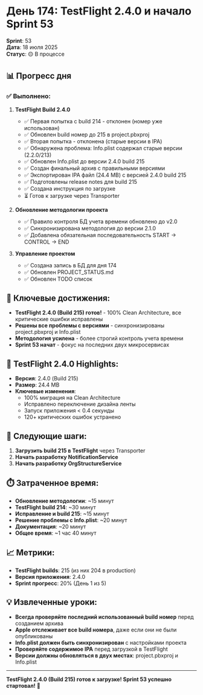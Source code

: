 # День 174: TestFlight 2.4.0 и начало Sprint 53

**Sprint**: 53  
**Дата**: 18 июля 2025  
**Статус**: 🟡 В процессе  

## 📊 Прогресс дня

### ✅ Выполнено:

1. **TestFlight Build 2.4.0**
   - ✅ Первая попытка с build 214 - отклонен (номер уже использован)
   - ✅ Обновлен build номер до 215 в project.pbxproj
   - ✅ Вторая попытка - отклонена (старые версии в IPA)
   - ✅ Обнаружена проблема: Info.plist содержал старые версии (2.2.0/213)
   - ✅ Обновлен Info.plist до версии 2.4.0 build 215
   - ✅ Создан финальный архив с правильными версиями
   - ✅ Экспортирован IPA файл (24.4 MB) с версией 2.4.0 build 215
   - ✅ Подготовлены release notes для build 215
   - ✅ Создана инструкция по загрузке
   - ⏳ Готов к загрузке через Transporter

2. **Обновление методологии проекта**
   - ✅ Правило контроля БД учета времени обновлено до v2.0
   - ✅ Синхронизирована методология до версии 2.1.0
   - ✅ Добавлена обязательная последовательность START → CONTROL → END

3. **Управление проектом**
   - ✅ Создана запись в БД для дня 174
   - ✅ Обновлен PROJECT_STATUS.md
   - ✅ Обновлен TODO список

## 🎯 Ключевые достижения:

- **TestFlight 2.4.0 (Build 215) готов!** - 100% Clean Architecture, все критические ошибки исправлены
- **Решены все проблемы с версиями** - синхронизированы project.pbxproj и Info.plist
- **Методология усилена** - более строгий контроль учета времени
- **Sprint 53 начат** - фокус на последних двух микросервисах

## 📱 TestFlight 2.4.0 Highlights:

- **Версия**: 2.4.0 (Build 215)
- **Размер**: 24.4 MB
- **Ключевые изменения**:
  - 100% миграция на Clean Architecture
  - Исправлено переключение дизайна ленты
  - Запуск приложения < 0.4 секунды
  - 120+ критических ошибок устранено

## 🔄 Следующие шаги:

1. **Загрузить build 215 в TestFlight** через Transporter
2. **Начать разработку NotificationService**
3. **Начать разработку OrgStructureService**

## ⏱️ Затраченное время:

- **Обновление методологии**: ~15 минут
- **TestFlight build 214**: ~30 минут
- **Исправление и build 215**: ~15 минут
- **Решение проблемы с Info.plist**: ~20 минут
- **Документация**: ~20 минут
- **Общее время**: ~1 час 40 минут

## 📈 Метрики:

- **TestFlight builds**: 215 (из них 204 в production)
- **Версия приложения**: 2.4.0
- **Sprint прогресс**: 20% (День 1 из 5)

## 💡 Извлеченные уроки:

- **Всегда проверяйте последний использованный build номер** перед созданием архива
- **Apple отслеживает все build номера**, даже если они не были опубликованы
- **Info.plist должен быть синхронизирован** с настройками проекта
- **Проверяйте содержимое IPA** перед загрузкой в TestFlight
- **Версии должны обновляться в двух местах**: project.pbxproj и Info.plist

---

**TestFlight 2.4.0 (Build 215) готов к загрузке! Sprint 53 успешно стартовал!** 🚀 